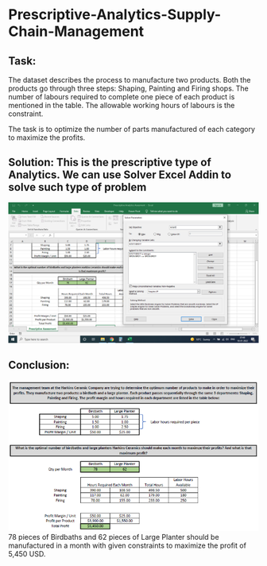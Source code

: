 # Prescriptive-Analytics-Supply-Chain-Management

## Task: 
The dataset describes the process to manufacture two products. Both the products go through three steps: Shaping, Painting and Firing shops. The number of labours required to complete one piece of each product is mentioned in the table. The allowable working hours of labours is the constraint.

The task is to optimize the number of parts manufactured of each category to maximize the profits. 

## Solution: This is the prescriptive type of Analytics. We can use Solver Excel Addin to solve such type of problem
![Solver](https://github.com/MaithiliBhakare/Prescriptive-Analytics-Supply-Chain-Management/blob/67a98819fee88efeb7cbaf2d5162854f51e9099a/Prescriptive%20Analytics%20Assesment_Solver.png)

## Conclusion:
![image](https://github.com/MaithiliBhakare/Prescriptive-Analytics-Supply-Chain-Management/blob/78c19a822757e3d675cb50cfea861d09f3f6fdc3/Prescriptive%20Analytics%20Assesment.png)
78 pieces of Birdbaths and 62 pieces of Large Planter should be manufactured in a month with given constraints to maximize the profit of 5,450 USD.


